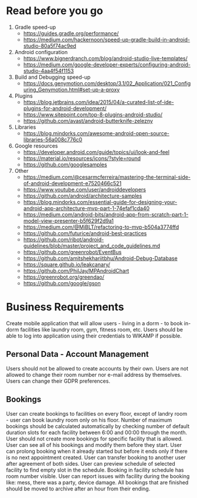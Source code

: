 # Read before you go

1. Gradle speed-up
    - https://guides.gradle.org/performance/
    - https://medium.com/hackernoon/speed-up-gradle-build-in-android-studio-80a5f74ac9ed
1. Android configuration
    - https://www.bignerdranch.com/blog/android-studio-live-templates/
    - https://medium.com/google-developer-experts/configuring-android-studio-4aa4f54f1153
1. Build and Debugging speed-up
    - https://docs.genymotion.com/desktop/3.1/02_Application/021_Configuring_Genymotion.html#set-up-a-proxy
1. Plugins
    - https://blog.jetbrains.com/idea/2015/04/a-curated-list-of-ide-plugins-for-android-development/
    - https://www.sitepoint.com/top-8-plugins-android-studio/
    - https://github.com/avast/android-butterknife-zelezny
1. Libraries
    - https://blog.mindorks.com/awesome-android-open-source-libraries-56a008c776c0
1. Google resources
    - https://developer.android.com/guide/topics/ui/look-and-feel
    - https://material.io/resources/icons/?style=round
    - https://github.com/googlesamples
1. Other
    - https://medium.com/@cesarmcferreira/mastering-the-terminal-side-of-android-development-e7520466c521
    - https://www.youtube.com/user/androiddevelopers
    - https://github.com/android/architecture-samples
    - https://blog.mindorks.com/essential-guide-for-designing-your-android-app-architecture-mvp-part-1-74efaf1cda40
    - https://medium.com/android-bits/android-app-from-scratch-part-1-model-view-presenter-b5f629f2d9a1
    - https://medium.com/@MiBLT/refactoring-to-mvp-b504a3774ffd
    - https://github.com/futurice/android-best-practices
    - https://github.com/ribot/android-guidelines/blob/master/project_and_code_guidelines.md
    - https://github.com/greenrobot/EventBus
    - https://github.com/amitshekhariitbhu/Android-Debug-Database
    - https://square.github.io/leakcanary/
    - https://github.com/PhilJay/MPAndroidChart
    - https://greenrobot.org/greendao/
    - https://github.com/google/gson

# Business Requirements
Create mobile application that will allow users - living in a dorm - to book in-dorm facilities like laundry room, gym, fitness room, etc. Users should be able to log into application using their credentials to WIKAMP if possible. 

## Personal Data - Account Management
Users should not be allowed to create accounts by their own. Users are not allowed to change their room number nor e-mail address by themselves. Users can change their GDPR preferences. 

## Bookings
User can create bookings to facilities on every floor, except of landry room - user can book laundry room only on his floor. Number of maximum bookings should be calculated automatically by checking number of default duration slots for each facility between 6:00 and 00:00 through the month. User should not create more bookings for specific facility that is allowed. User can see all of his bookings and modify them before they start. User can prolong booking when it already started but before it ends only if there is no next appointment created. User can transfer booking to another user after agreement of both sides. User can preview schedule of selected facility to find empty slot in the schedule. Booking in facility schedule has room number visible. User can report issues with facility during the booking like: mess, there was a party, device damage. All bookings that are finished should be moved to archive after an hour from their ending.